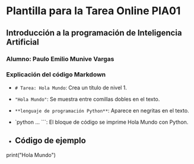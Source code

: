 # Plantilla para la Tarea Online PIA01
## Introducción a la programación de Inteligencia Artificial
### Alumno: Paulo Emilio Munive Vargas

### **Explicación del código Markdown**
- `# Tarea: Hola Mundo`: Crea un título de nivel 1.
- `"Hola Mundo"`: Se muestra entre comillas dobles en el texto.
- `**lenguaje de programación Python**`: Aparece en negritas en el texto.
- `python ... ```: El bloque de código se imprime Hola Mundo con Python.

- ## Código de ejemplo
print("Hola Mundo")
